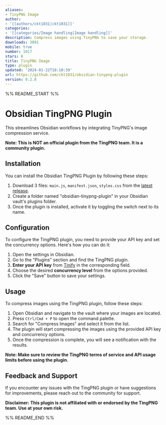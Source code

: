 ```yaml
---
aliases:
- TinyPNG Image
author:
- '[[authors/ckt1031|ckt1031]]'
categories:
- '[[categories/Image handling|Image handling]]'
description: Compress images using TinyPNG to save your storage.
downloads: 3891
mobile: true
number: 1017
stars: 6
title: TinyPNG Image
type: plugin
updated: '2024-01-22T18:10:39'
url: https://github.com/ckt1031/obsidian-tinypng-plugin
version: 0.2.0
---
```


%% README_START %%

# Obsidian TingPNG Plugin

This streamlines Obsidian workflows by integrating TinyPNG's image compression service.

**Note: This is NOT an official plugin from the TingPNG team. It is a community plugin.**

## Installation

You can install the Obsidian TingPNG Plugin by following these steps:

1. Download 3 files: `main.js`, `manifest.json`, `styles.css` from the [latest release](https://github.com/ckt1031/obsidian-tinypng-plugin/releases/latest).
2. Create a folder named "obsidian-tinypng-plugin" in your Obsidian vault's plugins folder.
3. Once the plugin is installed, activate it by toggling the switch next to its name.

## Configuration

To configure the TingPNG plugin, you need to provide your API key and set the concurrency options. Here's how you can do it:

1. Open the settings in Obsidian.
2. Go to the "Plugins" section and find the TingPNG plugin.
3. **Enter your API key** from [Tinify](https://tinify.com/dashboard/api) in the corresponding field.
4. Choose the desired **concurrency level** from the options provided.
5. Click the "Save" button to save your settings.

## Usage

To compress images using the TingPNG plugin, follow these steps:

1. Open Obsidian and navigate to the vault where your images are located.
2. Press `Ctrl/Cmd + P` to open the command palette.
3. Search for "Compress Images" and select it from the list.
4. The plugin will start compressing the images using the provided API key and concurrency options.
5. Once the compression is complete, you will see a notification with the results.

**Note: Make sure to review the TingPNG terms of service and API usage limits before using the plugin.**

## Feedback and Support

If you encounter any issues with the TingPNG plugin or have suggestions for improvements, please reach out to the community for support.

**Disclaimer: This plugin is not affiliated with or endorsed by the TingPNG team. Use at your own risk.**


%% README_END %%